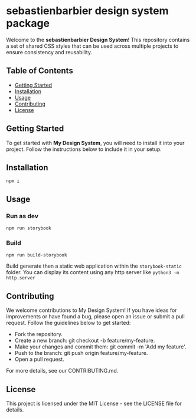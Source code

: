 # sebastienbarbier design system package

Welcome to the **sebastienbarbier Design System**! This repository contains a set of shared CSS styles that can be used across multiple projects to ensure consistency and reusability.

## Table of Contents

- [Getting Started](#getting-started)
- [Installation](#installation)
- [Usage](#usage)
- [Contributing](#contributing)
- [License](#license)

## Getting Started

To get started with **My Design System**, you will need to install it into your project. Follow the instructions below to include it in your setup.

## Installation

```
npm i
```

## Usage

### Run as dev

```
npm run storybook
```

### Build

```
npm run build-storybook
```

Build generate then a static web application within the `storybook-static` folder. You can display its content using any http server like `python3 -m http.server`

## Contributing

We welcome contributions to My Design System! If you have ideas for improvements or have found a bug, please open an issue or submit a pull request. Follow the guidelines below to get started:

- Fork the repository.
- Create a new branch: git checkout -b feature/my-feature.
- Make your changes and commit them: git commit -m 'Add my feature'.
- Push to the branch: git push origin feature/my-feature.
- Open a pull request.

For more details, see our CONTRIBUTING.md.

## License

This project is licensed under the MIT License - see the LICENSE file for details.